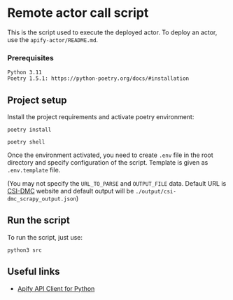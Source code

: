 # Remote actor call script
This is the script used to execute the deployed actor. To deploy an actor, use the `apify-actor/README.md`.

### Prerequisites
```text
Python 3.11
Poetry 1.5.1: https://python-poetry.org/docs/#installation
```

## Project setup
Install the project requirements and activate poetry environment:
```shell
poetry install
```
```shell
poetry shell
```
Once the environment activated, you need to create `.env` file in the root directory and specify configuration of the script. Template is given as `.env.template` file. 

(You may not specify the `URL_TO_PARSE` and `OUTPUT_FILE` data. Default URL is [CSI-DMC](https://www.csi-dmc.com) website and default output will be `./output/csi-dmc_scrapy_output.json`)

## Run the script
To run the script, just use:
```shell
python3 src
```

## Useful links
- [Apify API Client for Python](https://docs.apify.com/api/client/python/)
